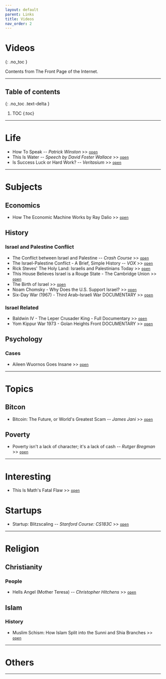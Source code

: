 ```yaml
---
layout: default
parent: Links
title: Videos
nav_order: 2
---
```


# Videos
{: .no_toc }

Contents from The Front Page of the Internet.

---

## Table of contents
{: .no_toc .text-delta }

1. TOC
{:toc}

---

# Life

- How To Speak -- *Patrick Winston* >> [`open`](https://www.youtube.com/watch?v=Unzc731iCUY)
- This Is Water -- *Speech by David Foster Wallace* >> [`open`](https://fs.blog/2012/04/david-foster-wallace-this-is-water/)
- Is Success Luck or Hard Work? -- *Veritasium* >> [`open`](https://www.youtube.com/watch?v=3LopI4YeC4I)

---

# Subjects

## Economics

- How The Economic Machine Works by Ray Dalio >> [`open`](https://www.youtube.com/watch?v=PHe0bXAIuk0)

## History

### Israel and Palestine Conflict

- The Conflict between Israel and Palestine -- *Crash Course* >> [`open`](https://www.youtube.com/watch?v=1wo2TLlMhiw)
- The Israel-Palestine Conflict - A Brief, Simple History -- *VOX* >> [`open`](https://www.youtube.com/watch?v=iRYZjOuUnlU)
- Rick Steves' The Holy Land: Israelis and Palestinians Today >> [`open`](https://www.youtube.com/watch?v=wg1unr6eNpQ)
- This House Believes Israel is a Rouge State - The Cambridge Union >> [`open`](https://www.youtube.com/watch?v=jjkivkkZYNo)
- The Birth of Israel >> [`open`](https://topdocumentaryfilms.com/birth-of-israel/)
- Noam Chomsky - Why Does the U.S. Support Israel? >> [`open`](https://www.youtube.com/watch?v=lUQ_0MubbcM)
- Six-Day War (1967) - Third Arab–Israeli War DOCUMENTARY >> [`open`](https://www.youtube.com/watch?v=hHqJ6pgdE-c)

### Israel Related

- Baldwin IV - The Leper Crusader King - Full Documentary >> [`open`](https://www.youtube.com/watch?v=3Iv4glbNKSs)
- Yom Kippur War 1973 - Golan Heights Front DOCUMENTARY >> [`open`](https://www.youtube.com/watch?v=dmDaB81MEQ0)

## Psychology

### Cases

- Aileen Wuornos Goes Insane >> [`open`](https://www.youtube.com/watch?v=yFBcjII3QAE)

---

# Topics

## Bitcon

- Bitcoin: The Future, or World's Greatest Scam -- *James Jani* >> [`open`](https://youtu.be/4ByO8ym-iF8)

## Poverty

- Poverty isn't a lack of character; it's a lack of cash -- *Rutger Bregman* >> [`open`](https://youtu.be/ydKcaIE6O1k)

---

# Interesting

- This Is Math's Fatal Flaw >> [`open`](https://www.youtube.com/watch?v=HeQX2HjkcNo)

# Startups

- Startup: Blitzscaling -- *Stanford Course: CS183C* >> [`open`](https://www.youtube.com/watch?v=s3RrVmv5WwA&list=PL11qn6zM2Y3Z5NkvLhVmkTuwvgLO06-9u)

---

# Religion

## Christianity

### People

- Hells Angel (Mother Teresa) -- *Christopher Hitchens* >> [`open`](https://www.youtube.com/watch?v=NJG-lgmPvYA)

## Islam

### History

- Muslim Schism: How Islam Split into the Sunni and Shia Branches >> [`open`](https://www.youtube.com/watch?v=-85dXjgMiSU)

---

# Others

---
